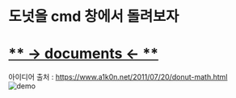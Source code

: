 # 도넛을 cmd 창에서 돌려보자

# [**  -> documents <-  **](https://github.com/ysh4296/donut_cmd/blob/main/donut_cmd.pdf)

아이디어 출처 : https://www.a1k0n.net/2011/07/20/donut-math.html  
![demo](https://user-images.githubusercontent.com/29995264/123263434-eb243880-d533-11eb-906e-aa1d10d58c4d.gif)
